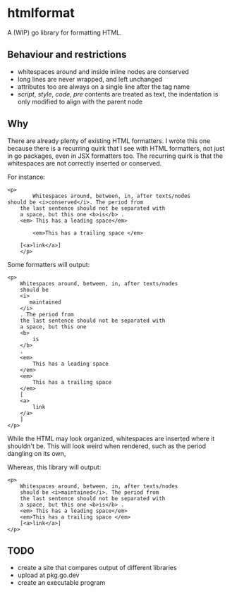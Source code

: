# htmlformat

A (WIP) go library for formatting HTML.

## Behaviour and restrictions
- whitespaces around and inside inline nodes are conserved
- long lines are never wrapped, and left unchanged
- attributes too are always on a single line after the tag name
- *script*, *style*, *code*, *pre* contents are treated as text,
  the indentation is only modified to align with the parent node 

## Why

There are already plenty of existing HTML formatters.
I wrote this one because there is a recurring quirk
that I see with HTML formatters, not just in go packages,
even in JSX formatters too.
The recurring quirk is that the whitespaces 
are not correctly inserted or conserved.

For instance:
```
<p>
        Whitespaces around, between, in, after texts/nodes
should be <i>conserved</i>. The period from
    the last sentence should not be separated with
    a space, but this one <b>is</b> .
    <em> This has a leading space</em>

        <em>This has a trailing space </em>
    
    [<a>link</a>]
    </p>
```

Some formatters will output:

```
<p>
    Whitespaces around, between, in, after texts/nodes
    should be
    <i>
       maintained
    </i>
    . The period from
    the last sentence should not be separated with
    a space, but this one
    <b>
        is
    </b>
    .
    <em>
        This has a leading space
    </em>
    <em>
        This has a trailing space
    </em>
    [
    <a>
        link
    </a>
    ]
</p>
```

While the HTML may look organized, whitespaces
are inserted where it shouldn't be.
This will look weird when rendered, such
as the period dangling on its own, 

Whereas, this library will output:
```
<p>
    Whitespaces around, between, in, after texts/nodes
    should be <i>maintained</i>. The period from
    the last sentence should not be separated with
    a space, but this one <b>is</b> .
    <em> This has a leading space</em>
    <em>This has a trailing space </em>
    [<a>link</a>]
</p>
```

## TODO
- create a site that compares output of different libraries
- upload at pkg.go.dev
- create an executable program